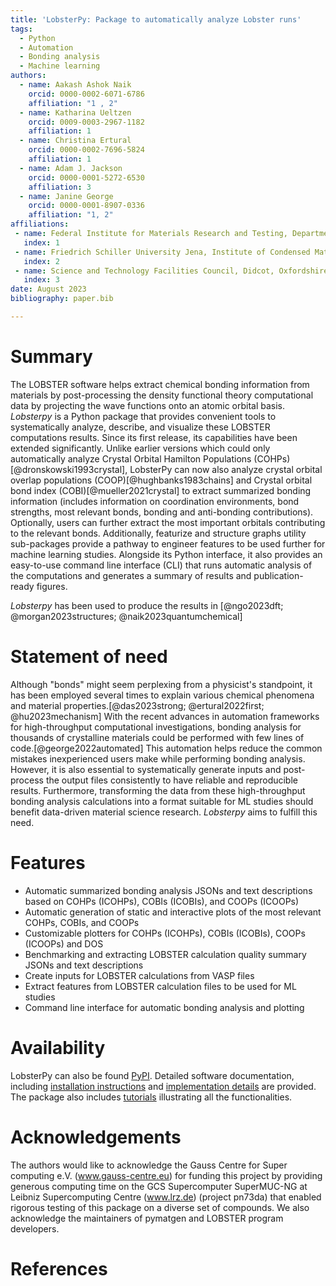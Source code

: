 ```yaml
---
title: 'LobsterPy: Package to automatically analyze Lobster runs'
tags:
  - Python
  - Automation
  - Bonding analysis
  - Machine learning
authors:
  - name: Aakash Ashok Naik
    orcid: 0000-0002-6071-6786
    affiliation: "1 , 2"
  - name: Katharina Ueltzen
    orcid: 0009-0003-2967-1182
    affiliation: 1
  - name: Christina Ertural
    orcid: 0000-0002-7696-5824
    affiliation: 1
  - name: Adam J. Jackson
    orcid: 0000-0001-5272-6530
    affiliation: 3
  - name: Janine George
    orcid: 0000-0001-8907-0336
    affiliation: "1, 2"
affiliations:
 - name: Federal Institute for Materials Research and Testing, Department Materials Chemistry, Berlin, 12205, Germany
   index: 1
 - name: Friedrich Schiller University Jena, Institute of Condensed Matter Theory and Solid-State Optics, Jena, 07743, Germany
   index: 2
 - name: Science and Technology Facilities Council, Didcot, Oxfordshire, GB
   index: 3
date: August 2023
bibliography: paper.bib

---
```

# Summary
The LOBSTER software helps extract chemical bonding information from materials by post-processing the density functional theory
computational data by projecting the wave functions onto an atomic orbital basis.  _Lobsterpy_ is a Python package that provides
convenient tools to systematically analyze, describe, and visualize these LOBSTER computations results. Since its first release,
its capabilities have been extended significantly. Unlike earlier versions which could only automatically analyze Crystal Orbital
Hamilton Populations (COHPs)[@dronskowski1993crystal], LobsterPy can now also analyze crystal orbital overlap populations
(COOP)[@hughbanks1983chains] and Crystal orbital bond index (COBI)[@mueller2021crystal] to extract summarized bonding
information (includes information on coordination environments, bond strengths, most relevant bonds, bonding and anti-bonding
contributions). Optionally, users can further extract the most important orbitals contributing to the relevant bonds. Additionally,
featurize and structure graphs utility sub-packages provide a pathway to engineer features to be used further for machine learning
studies. Alongside its Python interface, it also provides an easy-to-use command line interface (CLI) that runs automatic analysis
of the computations and generates a summary of results and publication-ready figures.

_Lobsterpy_ has been used to produce the results in [@ngo2023dft; @morgan2023structures; @naik2023quantumchemical]

# Statement of need
Although "bonds" might seem perplexing from a physicist's standpoint, it has been employed several times to explain various
chemical phenomena and material properties.[@das2023strong; @ertural2022first; @hu2023mechanism] With the recent advances in
automation frameworks for high-throughput computational investigations, bonding analysis for thousands of crystalline materials
could be performed with few lines of code.[@george2022automated] This automation helps reduce the common mistakes inexperienced
users make while performing bonding analysis. However, it is also essential to systematically generate inputs and post-process
the output files consistently to have reliable and reproducible results. Furthermore, transforming the data from these high-throughput
bonding analysis calculations into a format suitable for ML studies should benefit data-driven material science research.
_Lobsterpy_ aims to fulfill this need.

# Features
- Automatic summarized bonding analysis JSONs and text descriptions based on COHPs (ICOHPs), COBIs (ICOBIs), and COOPs (ICOOPs)
- Automatic generation of static and interactive plots of the most relevant COHPs, COBIs, and COOPs
- Customizable plotters for COHPs (ICOHPs), COBIs (ICOBIs), COOPs (ICOOPs) and DOS
- Benchmarking and extracting LOBSTER calculation quality summary JSONs and text descriptions
- Create inputs for LOBSTER calculations from VASP files
- Extract features from LOBSTER calculation files to be used for ML studies
- Command line interface for automatic bonding analysis and plotting

# Availability
LobsterPy can also be found [PyPI](https://pypi.org/project/lobsterpy/). Detailed software documentation,
including [installation instructions](https://jageo.github.io/LobsterPy/installation/index.html) and
[implementation details](https://jageo.github.io/LobsterPy/fundamentals/index.html) are provided. The package
also includes [tutorials](https://jageo.github.io/LobsterPy/tutorial/index.html) illustrating all the functionalities.

# Acknowledgements
The authors would like to acknowledge the Gauss Centre for Super
computing e.V. (www.gauss-centre.eu) for funding this project by
providing generous computing time on the GCS Supercomputer
SuperMUC-NG at Leibniz Supercomputing Centre (www.lrz.de)
(project pn73da) that enabled rigorous testing of this
package on a diverse set of compounds. We also acknowledge
the maintainers of pymatgen and LOBSTER program developers.

# References
